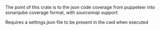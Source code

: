 The point of this crate is to the json code coverage from puppeteer into sonarqube coverage format, *with sourcemap support*.

Requires a settings.json file to be present in the cwd when executed